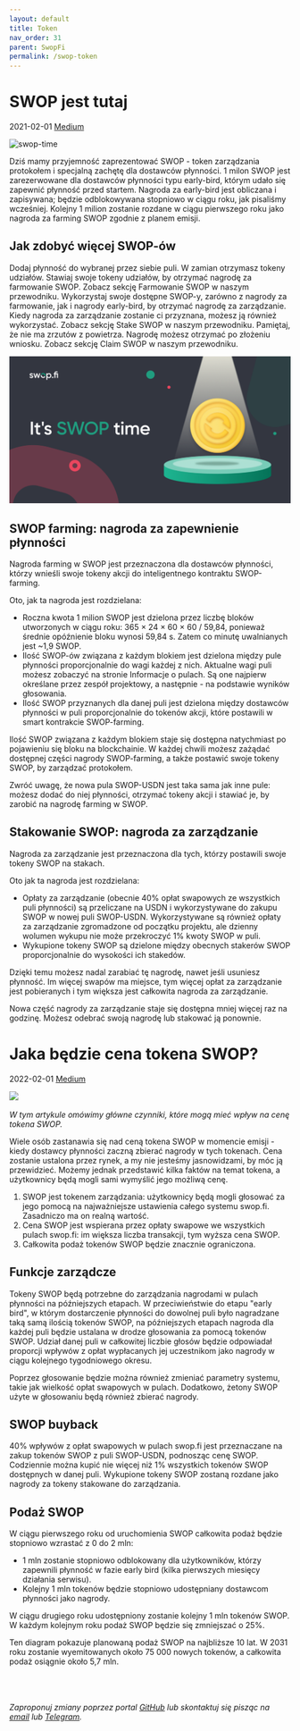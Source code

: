 ```yaml
---
layout: default
title: Token
nav_order: 31
parent: SwopFi
permalink: /swop-token
---
```


# SWOP jest tutaj

2021-02-01 [Medium](https://medium.com/swop-fi/what-will-be-the-swop-tokens-price-55921fbe6456)

![swop-time](https://miro.medium.com/max/1400/1*NrMiVfoqPgCiyJUlYSgbtA.png)

Dziś mamy przyjemność zaprezentować SWOP - token zarządzania protokołem i specjalną zachętę dla dostawców płynności.
1 milon SWOP jest zarezerwowane dla dostawców płynności typu early-bird, którym udało się zapewnić płynność przed startem. Nagroda za early-bird jest obliczana i zapisywana; będzie odblokowywana stopniowo w ciągu roku, jak pisaliśmy wcześniej. Kolejny 1 milion zostanie rozdane w ciągu pierwszego roku jako nagroda za farming SWOP zgodnie z planem emisji.

## Jak zdobyć więcej SWOP-ów

Dodaj płynność do wybranej przez siebie puli. W zamian otrzymasz tokeny udziałów.
Stawiaj swoje tokeny udziałów, by otrzymać nagrodę za farmowanie SWOP. Zobacz sekcję Farmowanie SWOP w naszym przewodniku.
Wykorzystaj swoje dostępne SWOP-y, zarówno z nagrody za farmowanie, jak i nagrody early-bird, by otrzymać nagrodę za zarządzanie. Kiedy nagroda za zarządzanie zostanie ci przyznana, możesz ją również wykorzystać. Zobacz sekcję Stake SWOP w naszym przewodniku.
Pamiętaj, że nie ma zrzutów z powietrza. Nagrodę możesz otrzymać po złożeniu wniosku. Zobacz sekcję Claim SWOP w naszym przewodniku.

![](/images/01_swop-is-here.png)

## SWOP farming: nagroda za zapewnienie płynności

Nagroda farming w SWOP jest przeznaczona dla dostawców płynności, którzy wnieśli swoje tokeny akcji do inteligentnego kontraktu SWOP-farming.

Oto, jak ta nagroda jest rozdzielana:

- Roczna kwota 1 milion SWOP jest dzielona przez liczbę bloków utworzonych w ciągu roku: 365 × 24 × 60 × 60 / 59,84, ponieważ średnie opóźnienie bloku wynosi 59,84 s. Zatem co minutę uwalnianych jest ~1,9 SWOP.
- Ilość SWOP-ów związana z każdym blokiem jest dzielona między pule płynności proporcjonalnie do wagi każdej z nich. Aktualne wagi puli możesz zobaczyć na stronie Informacje o pulach. Są one najpierw określane przez zespół projektowy, a następnie - na podstawie wyników głosowania.
- Ilość SWOP przyznanych dla danej puli jest dzielona między dostawców płynności w puli proporcjonalnie do tokenów akcji, które postawili w smart kontrakcie SWOP-farming.

Ilość SWOP związana z każdym blokiem staje się dostępna natychmiast po pojawieniu się bloku na blockchainie. W każdej chwili możesz zażądać dostępnej części nagrody SWOP-farming, a także postawić swoje tokeny SWOP, by zarządzać protokołem.

Zwróć uwagę, że nowa pula SWOP-USDN jest taka sama jak inne pule: możesz dodać do niej płynności, otrzymać tokeny akcji i stawiać je, by zarobić na nagrodę farming w SWOP.

## Stakowanie SWOP: nagroda za zarządzanie

Nagroda za zarządzanie jest przeznaczona dla tych, którzy postawili swoje tokeny SWOP na stakach.

Oto jak ta nagroda jest rozdzielana:

- Opłaty za zarządzanie (obecnie 40% opłat swapowych ze wszystkich puli płynności) są przeliczane na USDN i wykorzystywane do zakupu SWOP w nowej puli SWOP-USDN. Wykorzystywane są również opłaty za zarządzanie zgromadzone od początku projektu, ale dzienny wolumen wykupu nie może przekroczyć 1% kwoty SWOP w puli.
- Wykupione tokeny SWOP są dzielone między obecnych stakerów SWOP proporcjonalnie do wysokości ich stakedów.

Dzięki temu możesz nadal zarabiać tę nagrodę, nawet jeśli usuniesz płynność. Im więcej swapów ma miejsce, tym więcej opłat za zarządzanie jest pobieranych i tym większa jest całkowita nagroda za zarządzanie.

Nowa część nagrody za zarządzanie staje się dostępna mniej więcej raz na godzinę. Możesz odebrać swoją nagrodę lub stakować ją ponownie.

# Jaka będzie cena tokena SWOP?

2022-02-01 [Medium](https://medium.com/swop-fi/what-will-be-the-swop-tokens-price-55921fbe6456)

![](01_swop-price.png)

*W tym artykule omówimy główne czynniki, które mogą mieć wpływ na cenę tokena SWOP.*

Wiele osób zastanawia się nad ceną tokena SWOP w momencie emisji - kiedy dostawcy płynności zaczną zbierać nagrody w tych tokenach. Cena zostanie ustalona przez rynek, a my nie jesteśmy jasnowidzami, by móc ją przewidzieć. Możemy jednak przedstawić kilka faktów na temat tokena, a użytkownicy będą mogli sami wymyślić jego możliwą cenę.

1. SWOP jest tokenem zarządzania: użytkownicy będą mogli głosować za jego pomocą na najważniejsze ustawienia całego systemu swop.fi. Zasadniczo ma on realną wartość.
2. Cena SWOP jest wspierana przez opłaty swapowe we wszystkich pulach swop.fi: im większa liczba transakcji, tym wyższa cena SWOP.
3. Całkowita podaż tokenów SWOP będzie znacznie ograniczona.

## Funkcje zarządcze

Tokeny SWOP będą potrzebne do zarządzania nagrodami w pulach płynności na późniejszych etapach. W przeciwieństwie do etapu "early bird", w którym dostarczenie płynności do dowolnej puli było nagradzane taką samą ilością tokenów SWOP, na późniejszych etapach nagroda dla każdej puli będzie ustalana w drodze głosowania za pomocą tokenów SWOP. Udział danej puli w całkowitej liczbie głosów będzie odpowiadał proporcji wpływów z opłat wypłacanych jej uczestnikom jako nagrody w ciągu kolejnego tygodniowego okresu.

Poprzez głosowanie będzie można również zmieniać parametry systemu, takie jak wielkość opłat swapowych w pulach. Dodatkowo, żetony SWOP użyte w głosowaniu będą również zbierać nagrody.

## SWOP buyback

40% wpływów z opłat swapowych w pulach swop.fi jest przeznaczane na zakup tokenów SWOP z puli SWOP-USDN, podnosząc cenę SWOP. Codziennie można kupić nie więcej niż 1% wszystkich tokenów SWOP dostępnych w danej puli. Wykupione tokeny SWOP zostaną rozdane jako nagrody za tokeny stakowane do zarządzania.

## Podaż SWOP

W ciągu pierwszego roku od uruchomienia SWOP całkowita podaż będzie stopniowo wzrastać z 0 do 2 mln:

- 1 mln zostanie stopniowo odblokowany dla użytkowników, którzy zapewnili płynność w fazie early bird (kilka pierwszych miesięcy działania serwisu).
- Kolejny 1 mln tokenów będzie stopniowo udostępniany dostawcom płynności jako nagrody.

W ciągu drugiego roku udostępniony zostanie kolejny 1 mln tokenów SWOP. W każdym kolejnym roku podaż SWOP będzie się zmniejszać o 25%.

Ten diagram pokazuje planowaną podaż SWOP na najbliższe 10 lat. W 2031 roku zostanie wyemitowanych około 75 000 nowych tokenów, a całkowita podaż osiągnie około 5,7 mln.

[](/images/02_swop-price.png)

\
\
\
*Zaproponuj zmiany poprzez portal [GitHub](https://github.com/wxpl/wxpl.github.io) lub skontaktuj się pisząc na [email](mailto:contact@wxpl.club) lub [Telegram](https://t.me/waves_polska).*